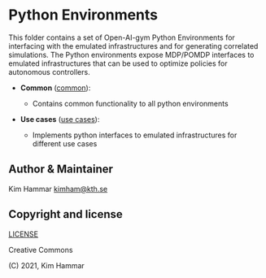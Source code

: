 # Python Environments

This folder contains a set of Open-AI-gym Python Environments for interfacing with the emulated infrastructures and for generating correlated simulations.
The Python environments expose MDP/POMDP interfaces to emulated infrastructures that can be used to optimize policies for autonomous controllers.

- **Common** ([common](./common)):
    - Contains common functionality to all python environments
    
- **Use cases** ([use cases](./use_cases)):
    - Implements python interfaces to emulated infrastructures for different use cases        

## Author & Maintainer

Kim Hammar <kimham@kth.se>

## Copyright and license

[LICENSE](../LICENSE.md)

Creative Commons

(C) 2021, Kim Hammar